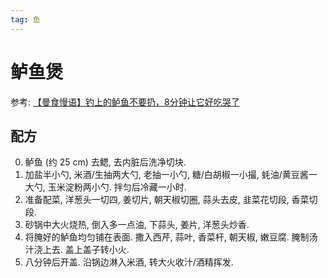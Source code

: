 ```yaml
---
tag: 鱼
---
```


# 鲈鱼煲

参考: [【曼食慢语】钓上的鲈鱼不要扔，8分钟让它好吃哭了](https://www.bilibili.com/video/BV1RA411b7vM)


## 配方

0. 鲈鱼 (约 25 cm) 去鳃, 去内脏后洗净切块.
1. 加盐半小勺, 米酒/生抽两大勺, 老抽一小勺, 糖/白胡椒一小撮, 蚝油/黄豆酱一大勺, 玉米淀粉两小勺. 拌匀后冷藏一小时.
2. 准备配菜, 洋葱头一切四, 姜切片, 朝天椒切圈, 蒜头去皮, 韭菜花切段, 香菜切段.
3. 砂锅中大火烧热, 倒入多一点油, 下蒜头, 姜片, 洋葱头炒香.
4. 将腌好的鲈鱼均匀铺在表面. 撒入西芹, 蒜叶, 香菜杆, 朝天椒, 嫩豆腐. 腌制汤汁浇上去. 盖上盖子转小火.
5. 八分钟后开盖. 沿锅边淋入米酒, 转大火收汁/酒精挥发.
